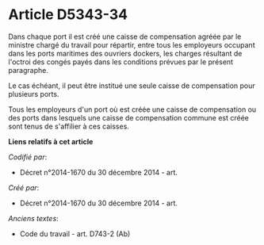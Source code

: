 # Article D5343-34

Dans chaque port il est créé une caisse de compensation agréée par le ministre chargé du travail pour répartir, entre tous
les employeurs occupant dans les ports maritimes des ouvriers dockers, les charges résultant de l'octroi des congés payés
dans les conditions prévues par le présent paragraphe.

Le cas échéant, il peut être institué une seule caisse de compensation pour plusieurs ports.

Tous les employeurs d'un port où est créée une caisse de compensation ou des ports dans lesquels une caisse de compensation
commune est créée sont tenus de s'affilier à ces caisses.

**Liens relatifs à cet article**

_Codifié par_:

  - Décret n°2014-1670 du 30 décembre 2014 - art.

_Créé par_:

  - Décret n°2014-1670 du 30 décembre 2014 - art.

_Anciens textes_:

  - Code du travail - art. D743-2 (Ab)
